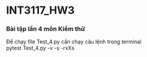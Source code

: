 # INT3117_HW3
<h3>Bài tập lần 4 môn Kiểm thử </h3>
Để chạy file Test_4.py cần chạy câu lệnh trong terminal <br>
pytest Test_4.py -v -s -rxXs <br>
